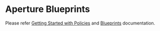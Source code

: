 # Aperture Blueprints

Please refer
[Getting Started with Policies](https://docs.fluxninja.com/get-started/policies/)
and [Blueprints](https://docs.fluxninja.com/development/reference/blueprints/)
documentation.
